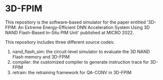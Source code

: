 # 3D-FPIM

This repository is the software-based simulator for the paper entitled 
'3D-FPIM: An Extreme Energy-Efficient DNN Acceleration System Using 3D NAND Flash-Based In-Situ PIM Unit'
published at MICRO 2022.

This repository includes three different source codes:
1. nand\_flash\_sim: the circuit-level simulator to evaluate the 3D NAND Flash memory and 3D-FPIM
2. compiler: the customized compiler to generate instruction trace for 3D-FPIM
3. retrain: the retraining framework for QA-CONV in 3D-FPIM
